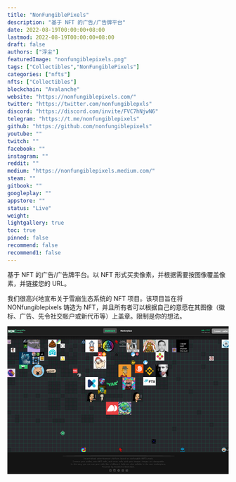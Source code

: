 ```yaml
---
title: "NonFungiblePixels"
description: "基于 NFT 的广告/广告牌平台"
date: 2022-08-19T00:00:00+08:00
lastmod: 2022-08-19T00:00:00+08:00
draft: false
authors: ["浮尘"]
featuredImage: "nonfungiblepixels.png"
tags: ["Collectibles","NonFungiblePixels"]
categories: ["nfts"]
nfts: ["Collectibles"]
blockchain: "Avalanche"
website: "https://nonfungiblepixels.com/"
twitter: "https://twitter.com/nonfungiblepxls"
discord: "https://discord.com/invite/FVC7hNjwN6"
telegram: "https://t.me/nonfungiblepixels"
github: "https://github.com/nonfungiblepixels"
youtube: ""
twitch: ""
facebook: ""
instagram: ""
reddit: ""
medium: "https://nonfungiblepixels.medium.com/"
steam: ""
gitbook: ""
googleplay: ""
appstore: ""
status: "Live"
weight: 
lightgallery: true
toc: true
pinned: false
recommend: false
recommend1: false
---
```

基于 NFT 的广告/广告牌平台。以 NFT 形式买卖像素，并根据需要按图像覆盖像素，并链接您的 URL。

我们很高兴地宣布关于雪崩生态系统的 NFT 项目。该项目旨在将 NONfungiblepixels 铸造为 NFT，并且所有者可以根据自己的意愿在其图像（徽标、广告、先令社交帐户或新代币等）上盖章。限制是你的想法。

![1](15665443.png)